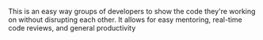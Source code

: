 This is an easy way groups of developers to show the code they're working on without disrupting each other.  It allows for easy mentoring, real-time code reviews, and general productivity